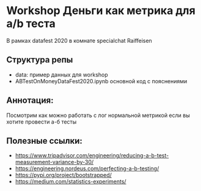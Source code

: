 # Workshop Деньги как метрика для a/b теста
В рамках datafest 2020 в комнате specialchat Raiffeisen
## Структура репы
- data: пример данных для workshop
- ABTestOnMoneyDataFest2020.ipynb основной код с пояснениями

## Аннотация:
Посмотрим как можно работать с лог нормальной метрикой если вы хотите провести а-б тесты 

## Полезные ссылки:
* https://www.tripadvisor.com/engineering/reducing-a-b-test-measurement-variance-by-30/
* https://engineering.nordeus.com/perfecting-a-b-testing/
* https://pypi.org/project/bootstrapped/
* https://medium.com/statistics-experiments/


